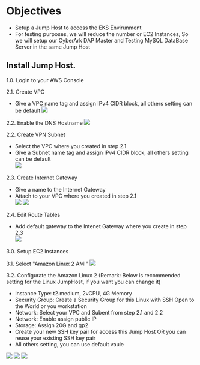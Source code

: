 # Objectives
- Setup a Jump Host to access the EKS Envirunment
- For testing purposes, we will reduce the number or EC2 Instances, So we will setup our CyberArk DAP Master and Testing MySQL DataBase Server in the same Jump Host

## Install Jump Host.
1.0. Login to your AWS Console

2.1. Create VPC
- Give a VPC name tag and assign IPv4 CIDR block, all others setting can be default
     ![](https://github.com/ivanckleecity/CyberArk-DAP-EKS-Lap-2021/blob/main/images/00-01-vpc-setup01.PNG)

2.2. Enable the DNS Hostname 
     ![](https://github.com/ivanckleecity/CyberArk-DAP-EKS-Lap-2021/blob/main/images/00-01-vpc-setup03.PNG)

2.2. Create VPN Subnet 
- Select the VPC where you created in step 2.1
- Give a Subnet name tag and assign IPv4 CIDR block, all others setting can be default                                                                             
     ![](https://github.com/ivanckleecity/CyberArk-DAP-EKS-Lap-2021/blob/main/images/00-01-vpc-setup02.PNG)

2.3. Create Internet Gateway
- Give a name to the Internet Gateway
- Attach to your VPC where you created in step 2.1                                                              
![](https://github.com/ivanckleecity/CyberArk-DAP-EKS-Lap-2021/blob/main/images/00-03-EC2_Linux_Setup06.PNG)
![](https://github.com/ivanckleecity/CyberArk-DAP-EKS-Lap-2021/blob/main/images/00-03-EC2_Linux_Setup07.PNG)

2.4. Edit Route Tables
- Add default gateway to the Intenet Gateway where you create in step 2.3                                              
![](https://github.com/ivanckleecity/CyberArk-DAP-EKS-Lap-2021/blob/main/images/00-03-EC2_Linux_Setup08.PNG)

3.0. Setup EC2 Instances

3.1. Select "Amazon Linux 2 AMI"
    ![](https://github.com/ivanckleecity/CyberArk-DAP-EKS-Lap-2021/blob/main/images/00-01-Amazon_Linux_2_AMI.PNG)

3.2. Configurate the Amazon Linux 2 (Remark: Below is recommended setting for the Linux JumpHost, if you want you can change it)
- Instance Type: t2.medium, 2vCPU, 4G Memory
- Security Group: Create a Security Group for this Linux with SSH Open to the World or you workstation
- Network: Select your VPC and Subent from step 2.1 and 2.2
- Network: Enable assign public IP
- Storage: Assign 20G and gp2
- Create your new SSH key pair for access this Jump Host OR you can reuse your existing SSH key pair
- All others setting, you can use default vaule

![](https://github.com/ivanckleecity/CyberArk-DAP-EKS-Lap-2021/blob/main/images/00-03-EC2_Linux_Setup01.PNG)
![](https://github.com/ivanckleecity/CyberArk-DAP-EKS-Lap-2021/blob/main/images/00-03-EC2_Linux_Setup02.PNG)
![](https://github.com/ivanckleecity/CyberArk-DAP-EKS-Lap-2021/blob/main/images/00-03-EC2_Linux_Setup03.PNG)
